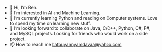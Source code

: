 - 👋 Hi, I’m Ben.
- 👀 I’m interested in AI and Machine Learning.
- 🌱 I’m currently learning Python and reading on Computer systems. Love to spend my time on learning new stuff.
- 💞️ I’m looking forward to collaborate on Java, C/C++, Python, C#, F#, and MySQL projects. Looking for friends who would work on a side project.
- 📫 How to reach me batbuyannyamdavaa@yahoo.com

<!---
babu2110/babu2110 is a ✨ special ✨ repository because its `README.md` (this file) appears on your GitHub profile.
You can click the Preview link to take a look at your changes.
--->
